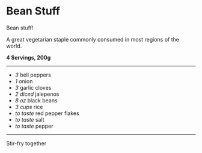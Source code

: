 # Bean Stuff

Bean stuff!

A great vegetarian staple commonly consumed in most regions of the world.

**4 Servings, 200g**

---

- *3* bell peppers
- *1* onion
- *3* garlic cloves
- *2 diced* jalepenos
- *8 oz* black beans
- *3 cups* rice
- *to taste* red pepper flakes
- *to taste* salt
- *to taste* pepper

---

Stir-fry together

